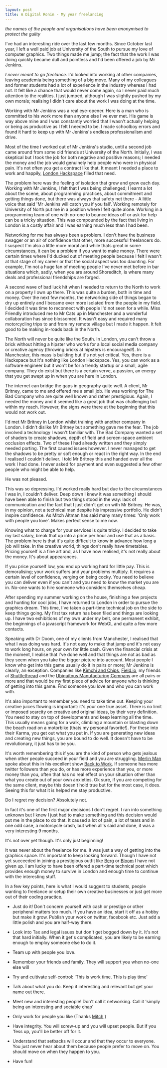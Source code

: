 ```yaml
---
layout: post
title: A Digital Ronin - My year freelancing 
---
```


*the names of the people and organisations have been anonymised to protect the guilty*

I've had an interesting ride over the last few months. Since October last year, I left a well paid job at University of the South to pursue my love of computer graphics. Two things made me jump; the fact that the work I was doing quickly became dull and pointless and I'd been offered a job by Mr Jenkins.

*I never meant to go freelance*. I'd looked into working at other companies, leaving academia being something of a big move. Many of my colleagues and former students had a lot of experience in the industry whereas I had not. It felt like a chance that would never come again, so I never paid much attention to the realities. I just jumped, although I was slightly pushed by my own morals; realising I didn't care about the work I was doing at the time.

Working with Mr Jenkins was a real eye-opener. Here is a man who is committed to his work more than anyone else I've ever met. His game is way above mine and I was constantly worried that I wasn't actually helping or being as productive as I felt I needed to be. I made schoolboy errors and found it hard to keep up with Mr Jenkins's endless professionalism and drive. 

Most of the time I worked out of Mr Jenkins's studio, until a second job came around from some old friends at University of the North. Initially, I was skeptical but I took the job for both negative and positive reasons; I needed the money and the job would genuinely help people who were in physical pain. It's not often you get a contract like that. It meant I needed a place to work and happily, [London Hackspace](http://london.hackspace.org.uk) filled that need. 

The problem here was the feeling of isolation that grew and grew each day. Working with Mr Jenkins, I felt that I was being challenged; I learnt a lot about the scene, about programming practices, about commitment and getting things done, but there was always that safety net there - A little voice that said 'Mr Jenkins will catch you if you fall'. Working remotely for University of North put me in a position where I felt quite alone. Working in a programming team of one with no-one to bounce ideas off or ask for help can be a tricky situation. This was compounded by the fact that living in London is a costly affair and I was earning much less than I had been.

Networking for me has always been a problem. I don't have the business swagger or an air of confidence that other, more successful freelancers do. I suspect I'm also a little more moral and while thats great in some circumstances, it can be a problem if you want to make money. There were certain times where I'd ducked out of meeting people because I felt I wasn't at that stage of my career or that the social aspect was too daunting. For example, I'm not a huge fan of meeting people I've never met before in bar situations which, sadly, when you are around Shoreditch, is where many deals and professional friendships are forged.

A second wave of bad luck hit when I needed to return to the North to work on a property I own up there. This was quite a burden, both in time and money. Over the next few months, the networking side of things began to dry up entirely and I became ever more isolated from the people in my field. I decided it was time to reconnect with people I'd not seen for a while. Miss Friendly introduced me to Mr Cats up in Manchester and a wonderful collaboration has since blossomed. It wasn't easy and required many motorcycling trips to and from my remote village but I made it happen. It felt good to be making in-roads back in the North.

The North will never be quite like the South. In London, you can't throw a brick without hitting a hipster who works for a local social media company or creative agency (throwing bricks at hipsters is encouraged!). In Manchester, this mass is building but it's not yet critical. Yes, there is a Hackspace but it's nothing like London Hackspace. Yes, you can work as a software engineer but it won't be for a trendy startup or a small, agile company. They do exist but there is a certain verve, a passion, an energy that you get swept up in when you are here in London. 

The internet can bridge the gaps in geography quite well. A client, Mr Britney, came to me and offered me a small job. He was working for The Bad Company who are quite well known and rather prestigious. Again, I needed the money and it seemed like a great job that was challenging but within my reach. However, the signs were there at the beginning that this would not work out. 

I'd met Mr Britney in London whilst training with another company in London. I didn't dislike Mr Britney but something gave me the fear. The job involved a technology I wasn't familiar with. The Bad Company wanted a set of shaders to create shadows, depth of field and screen-space ambient occlusion effects. Two of these I had already written and they simply needed porting. The first caused issues however. I never managed to get the shadows to be pretty or soft enough or react in the right way. In the end I realised I couldn't deliver. I told Mr Britney this and handed over all the work I had done. I never asked for payment and even suggested a few other people who might be able to help.

He was not pleased.

This was so depressing. I'd worked really hard but due to the circumstances I was in, I couldn't deliver. Deep down I knew it was something I should have been able to finish but two things stood in the way: lack of communication and the fact that I just didn't get on with  Mr Britney. He was, in my opinion, not a technical man despite his impressive portfolio. He didn't inspire confidence. As Mitch Altman has said many many times: 'Only work with people you love'. Makes perfect sense to me now.

Knowing what to charge for your services is quite tricky. I decided to take my last salary, break that up into a price per hour and use that as a basis. The problem here is that it's quite difficult to know in advance how long a job will take. In the creative world, things don't really have timetables. Pricing yourself is a fine art and, as I have now realised, it's not really about the money. It's about appearances. 

If you price yourself low, you end up working hard for little pay. This is demoralising; your work suffers and your problems multiply. It requires a certain level of confidence, verging on being cocky. You need to believe you can deliver even if you can't and you need to know the market you are in. No-one wants to hire someone who considers themselves cheap.

After spending my summer working on the house, finishing a few projects and hunting for cool jobs, I have returned to London in order to pursue the graphics dream. This time, I've taken a part-time technical job on the side to keep things going. My first tax return has been filed and things are looking up. I have two exhibitions of my own under my belt, one permanent exhibit, the beginnings of a javascript framework for WebGL and quite a few more contacts. 

Speaking with Dr Doom, one of my clients from Manchester, I realised that what I was doing was hard. It's not easy to make that jump and it's not easy to work long hours, on your own for little cash. Given the financial crisis at the moment, I realise that I've done well and that things are not as bad as they seem when you take the bigger picture into account. Most people I know who get into this game usually do it in pairs or more; Mr Jenkins is clearly, an exception. Companies like [Kimchi and Chips](http://www.kimchiandchips.com/), [Field.io](field.io), my friends at [Shuttlethread](http://shuttlethread.com/) and the [Ubiquitous Manufacturing Company](http://ubiquitous.co.uk/) are all pairs or more and that would be my first piece of advice for anyone who is thinking of getting into this game. Find someone you love and who you can work with.

It's also important to remember you need to take time out. Keeping your creative juices flowing is important: it's your one true asset. There is no limit or imposed scarcity on creative and original ideas, by their very definition. You need to stay on top of developments and keep learning all the time. This usually means going for a walk, climbing a mountain or blasting down the beach road on a motorbike (thats my personal favorite!). For these into their Karma, you get out what you put in. If you are generating new ideas and creating new things, you are bound to do well. It doesn't have to be revolutionary, it just has to be you.

It's worth remembering this if you are the kind of person who gets jealous when other people succeed in your field and you are struggling. [Merlin Man](http://www.merlinmann.com/) spoke about this in his excellent show [Back to Work](http://5by5.tv/b2w). If someone has more twitter followers than you do, or has more experience than you, or more money than you, often that has no real effect on your situation other than what you create out of your own anxieties. Ok sure, if you are competing for the same client, maybe this doesn't hold true but for the most case, it does. Seeing this for what it is helped me stay productive.

Do I regret my decision? Absolutely not.

In fact it's one of the first major decisions I don't regret. I ran into something unknown but I knew I just had to make something and this decision would put me in the place to do that. It caused a lot of pain, a lot of tears and in one odd case, a motorcycle crash, but when all's said and done, it was a very interesting 9 months. 

It's not over yet though. It's only just beginning!

It was never about the freelance for me. It was just a way of getting into the graphics space. It's important to keep looking forward. Though I have not yet succeeded in joining a prestigious outfit like [Berg](http://berglondon.com) or [Bloom](http://bloom.io) I have not given up. I am lucky to have been offered a part-time technical post which provides enough money to survive in London and enough time to continue with the interesting stuff.

In a few key points, here is what I would suggest to students, people wanting to freelance or setup their own creative businesses or just get more out of their coding practice.

- Just do it! Don't concern yourself with cash or prestige or other peripheral matters too much. If you have an idea, start it off as a hobby but make it grow. Publish your work on twitter, facebook etc. Just add a little polish and you are half-way there.

- Look into Tax and legal issues but don't get bogged down by it. It's not that hard initially. When it get's complicated, you are likely to be earning enough to employ someone else to do it.

- Team up with people you love.

- Remember your friends and family. They will support you when no-one else will

- Try and cultivate self-control: 'This is work time. This is play time'

- Talk about what you do. Keep it interesting and relevant but get your name out there.

- Meet new and interesting people! Don't call it networking. Call it 'simply being an interesting and sociable chap'

- Only work for people you like (Thanks [Mitch](http://en.wikipedia.org/wiki/Mitch_Altman) )

- Have integrity. You will screw-up and you will upset people. But if you 'fess up, you'll be better off for it.

- Understand that setbacks will occur and that they occur to everyone. You just never hear about them because people prefer to move on. You should move on when they happen to you.

- Have fun!